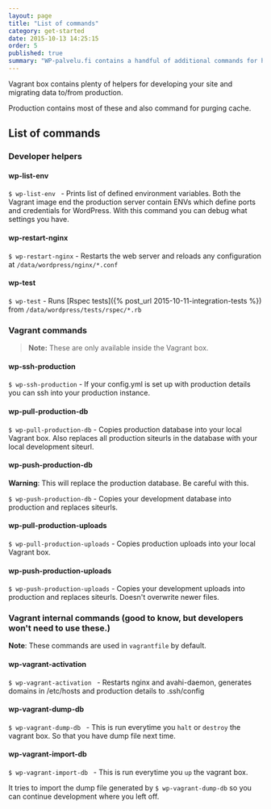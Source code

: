 ```yaml
---
layout: page
title: "List of commands"
category: get-started
date: 2015-10-13 14:25:15
order: 5
published: true
summary: "WP-palvelu.fi contains a handful of additional commands for helping the developer with basic tasks"
---
```


Vagrant box contains plenty of helpers for developing your site and migrating data to/from production.

Production contains most of these and also command for purging cache.

## List of commands

### Developer helpers
#### wp-list-env
```$ wp-list-env ``` - Prints list of defined environment variables. Both the Vagrant image end the production server contain ENVs which define ports and credentials for WordPress. With this command you can debug what settings you have.

#### wp-restart-nginx
```$ wp-restart-nginx``` - Restarts the web server and reloads any configuration at  ```/data/wordpress/nginx/*.conf```

#### wp-test
`$ wp-test` - Runs [Rspec tests]({% post_url 2015-10-11-integration-tests %}) from ```/data/wordpress/tests/rspec/*.rb```


### Vagrant commands
> **Note:** These are only available inside the Vagrant box.

#### wp-ssh-production
```$ wp-ssh-production``` - If your config.yml is set up with production details you can ssh into your production instance.

#### wp-pull-production-db
`$ wp-pull-production-db` - Copies production database into your local Vagrant box. Also replaces all production siteurls in the database with your local development siteurl.

#### wp-push-production-db
<div class="bs-callout bs-callout-danger">
  <strong>Warning</strong>: This will replace the production database. Be careful with this.
</div>

`$ wp-push-production-db` - Copies your development database into production and replaces siteurls.

#### wp-pull-production-uploads
`$ wp-pull-production-uploads` - Copies production uploads into your local Vagrant box.

#### wp-push-production-uploads
`$ wp-push-production-uploads` - Copies your development uploads into production and replaces siteurls. Doesn't overwrite newer files.


### Vagrant internal commands (good to know, but developers won't need to use these.)

<div class="bs-callout bs-callout-info">
  <strong>Note</strong>: These commands are used in <code>vagrantfile</code> by default.
</div>

#### wp-vagrant-activation
```$ wp-vagrant-activation ``` - Restarts nginx and avahi-daemon, generates domains in /etc/hosts and production details to .ssh/config

#### wp-vagrant-dump-db
```$ wp-vagrant-dump-db ``` - This is run everytime you `halt` or `destroy` the vagrant box. So that you have dump file next time.

#### wp-vagrant-import-db
```$ wp-vagrant-import-db ``` - This is run everytime you `up` the vagrant box.

It tries to import the dump file generated by ```$ wp-vagrant-dump-db``` so you can continue development where you left off.
